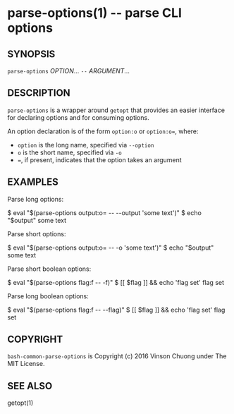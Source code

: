 # parse-options(1) -- parse CLI options

## SYNOPSIS
`parse-options` _OPTION_... `--` _ARGUMENT_... <br>

## DESCRIPTION
`parse-options` is a wrapper around `getopt` that provides an easier interface
for declaring options and for consuming options.

An option declaration is of the form `option:o` or `option:o=`, where:

* `option` is the long name, specified via `--option`
* `o` is the short name, specified via `-o`
* `=`, if present, indicates that the option takes an argument

## EXAMPLES
Parse long options:

  $ eval "$(parse-options output:o= -- --output 'some text')"
  $ echo "$output"
  some text

Parse short options:

  $ eval "$(parse-options output:o= -- -o 'some text')"
  $ echo "$output"
  some text

Parse short boolean options:

  $ eval "$(parse-options flag:f -- -f)"
  $ [[ $flag ]] && echo 'flag set'
  flag set

Parse long boolean options:

  $ eval "$(parse-options flag:f -- --flag)"
  $ [[ $flag ]] && echo 'flag set'
  flag set

## COPYRIGHT
`bash-common-parse-options` is Copyright (c) 2016 Vinson Chuong under The MIT
License.

## SEE ALSO
getopt(1)
